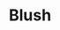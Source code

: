 ---
blog: https://blog.blush.design/
instagram: https://instagram.com/blushdesignapp
logohandle: blushdesign
sort: blush
title: Blush
twitter: https://x.com/blushdesignapp
website: https://blush.design/
---